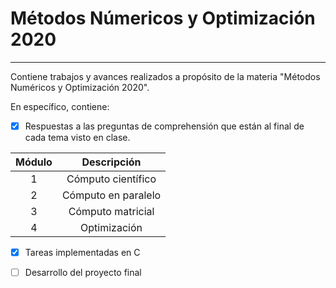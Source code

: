 # Métodos Númericos y Optimización 2020

***

Contiene trabajos y avances realizados a propósito de la materia "Métodos Numéricos y Optimización 2020".

En específico, contiene: 

- [X] Respuestas a las preguntas de comprehensión que están al final de cada tema visto en clase.

<div align="center">

</div>

|Módulo|Descripción|
|:---:|:---:|
|1|Cómputo científico|
|2|Cómputo en paralelo|
|3|Cómputo matricial|
|4|Optimización|

</div>


- [X] Tareas implementadas en C

- [ ] Desarrollo del proyecto final
